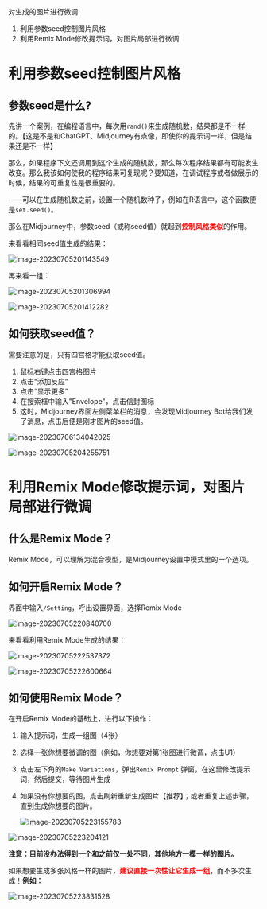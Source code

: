 对生成的图片进行微调

1. 利用参数seed控制图片风格
2. 利用Remix Mode修改提示词，对图片局部进行微调

# 利用参数seed控制图片风格

## 参数seed是什么?

先讲一个案例，在编程语言中，每次用`rand()`来生成随机数，结果都是不一样的。【这是不是和ChatGPT、Midjourney有点像，即使你的提示词一样，但是结果还是不一样】

那么，如果程序下文还调用到这个生成的随机数，那么每次程序结果都有可能发生改变。那么我该如何使我的程序结果可复现呢？要知道，在调试程序或者做展示的时候，结果的可重复性是很重要的。

——可以在生成随机数之前，设置一个随机数种子，例如在R语言中，这个函数便是`set.seed()`。 

那么在Midjourney中，参数seed（或称seed值）就起到<strong style="color:red;">控制风格类似</strong>的作用。

来看看相同seed值生成的结果：

![image-20230705201143549](https://picture-cloud-master.oss-cn-hangzhou.aliyuncs.com/img202307052011994.png)

再来看一组：

![image-20230705201306994](https://picture-cloud-master.oss-cn-hangzhou.aliyuncs.com/img202307052013366.png)

![image-20230705201412282](https://picture-cloud-master.oss-cn-hangzhou.aliyuncs.com/img202307052014619.png)

## 如何获取seed值？

需要注意的是，只有四宫格才能获取seed值。

1. 鼠标右键点击四宫格图片
2. 点击“添加反应”
3. 点击“显示更多”
4. 在搜索框中输入"Envelope"，点击信封图标
5. 这时，Midjourney界面左侧菜单栏的消息，会发现Midjourney Bot给我们发了消息，点击后便是刚才图片的seed值。

![image-20230706134042025](https://picture-cloud-master.oss-cn-hangzhou.aliyuncs.com/img202307061341825.png)

![image-20230705204255751](https://picture-cloud-master.oss-cn-hangzhou.aliyuncs.com/img202307052042860.png)

# 利用Remix Mode修改提示词，对图片局部进行微调

## 什么是Remix Mode？

Remix Mode，可以理解为混合模型，是Midjourney设置中模式里的一个选项。

## 如何开启Remix Mode？

界面中输入`/Setting`，呼出设置界面，选择Remix Mode

![image-20230705220840700](https://picture-cloud-master.oss-cn-hangzhou.aliyuncs.com/img202307052208816.png)

来看看利用Remix Mode生成的结果：

![image-20230705222537372](https://picture-cloud-master.oss-cn-hangzhou.aliyuncs.com/img202307052225538.png)

![image-20230705222600664](https://picture-cloud-master.oss-cn-hangzhou.aliyuncs.com/img202307052226147.png)

## 如何使用Remix Mode？

在开启Remix Mode的基础上，进行以下操作：

1. 输入提示词，生成一组图（4张）

2. 选择一张你想要微调的图（例如，你想要对第1张图进行微调，点击U1）

3. 点击左下角的`Make Variations`，弹出`Remix Prompt` 弹窗，在这里修改提示词，然后提交，等待图片生成

4. 如果没有你想要的图，点击刷新重新生成图片【推荐】；或者重复上述步骤，直到生成你想要的图片。

   ![image-20230705223155783](https://picture-cloud-master.oss-cn-hangzhou.aliyuncs.com/img202307052231905.png)

![image-20230705223204121](https://picture-cloud-master.oss-cn-hangzhou.aliyuncs.com/img202307052232182.png)

**注意：目前没办法得到一个和之前仅一处不同，其他地方一模一样的图片。**

如果想要生成多张风格一样的图片，<strong style="color:red;">建议直接一次性让它生成一组</strong>，而不多次生成！**例如：**

![image-20230705223831528](https://picture-cloud-master.oss-cn-hangzhou.aliyuncs.com/img202307052238758.png)


